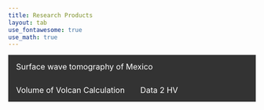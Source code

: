 ```yaml
---
title: Research Products
layout: tab
use_fontawesome: true
use_math: true
---
```


<html>
<head>
<meta name="viewport" content="width=device-width, initial-scale=1">
<link rel="stylesheet" href="https://cdnjs.cloudflare.com/ajax/libs/font-awesome/4.7.0/css/font-awesome.min.css">
  <frameset border="0" rows=12%,88%>
<frame name="haut" scrolling="no" src="tomomex.html">
<frameset border="0" cols=10%,90%>
<frame name="menu" scrolling="auto" src="tomomex.html">
<frame name="principal" src="tomomex.html">
</frameset>
</frameset>
</head>
</html>


<style>
.navbar1 {
  overflow: hidden;
  background-color: #333;
}

.navbar1 a {
  float: left;
  font-size: 16px;
  color: white;
  text-align: center;
  padding: 14px 16px;
  text-decoration: none;
}
</style>
</head>
<body>
<div class="navbar1">
  <a href="tomomex.html">Surface wave tomography of Mexico</a>
  <a href="#news">Volume of Volcan Calculation</a>
  <a href="#news">Data 2 HV</a>
</div> 

</body>
